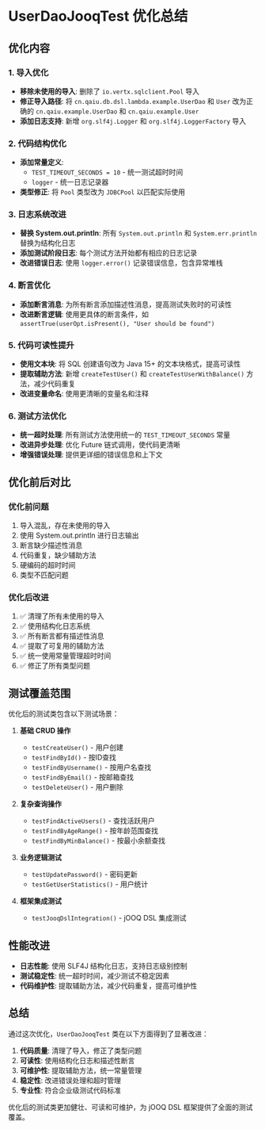 # UserDaoJooqTest 优化总结

## 优化内容

### 1. 导入优化
- **移除未使用的导入**: 删除了 `io.vertx.sqlclient.Pool` 导入
- **修正导入路径**: 将 `cn.qaiu.db.dsl.lambda.example.UserDao` 和 `User` 改为正确的 `cn.qaiu.example.UserDao` 和 `cn.qaiu.example.User`
- **添加日志支持**: 新增 `org.slf4j.Logger` 和 `org.slf4j.LoggerFactory` 导入

### 2. 代码结构优化
- **添加常量定义**: 
  - `TEST_TIMEOUT_SECONDS = 10` - 统一测试超时时间
  - `logger` - 统一日志记录器
- **类型修正**: 将 `Pool` 类型改为 `JDBCPool` 以匹配实际使用

### 3. 日志系统改进
- **替换 System.out.println**: 所有 `System.out.println` 和 `System.err.println` 替换为结构化日志
- **添加测试阶段日志**: 每个测试方法开始都有相应的日志记录
- **改进错误日志**: 使用 `logger.error()` 记录错误信息，包含异常堆栈

### 4. 断言优化
- **添加断言消息**: 为所有断言添加描述性消息，提高测试失败时的可读性
- **改进断言逻辑**: 使用更具体的断言条件，如 `assertTrue(userOpt.isPresent(), "User should be found")`

### 5. 代码可读性提升
- **使用文本块**: 将 SQL 创建语句改为 Java 15+ 的文本块格式，提高可读性
- **提取辅助方法**: 新增 `createTestUser()` 和 `createTestUserWithBalance()` 方法，减少代码重复
- **改进变量命名**: 使用更清晰的变量名和注释

### 6. 测试方法优化
- **统一超时处理**: 所有测试方法使用统一的 `TEST_TIMEOUT_SECONDS` 常量
- **改进异步处理**: 优化 Future 链式调用，使代码更清晰
- **增强错误处理**: 提供更详细的错误信息和上下文

## 优化前后对比

### 优化前问题
1. 导入混乱，存在未使用的导入
2. 使用 System.out.println 进行日志输出
3. 断言缺少描述性消息
4. 代码重复，缺少辅助方法
5. 硬编码的超时时间
6. 类型不匹配问题

### 优化后改进
1. ✅ 清理了所有未使用的导入
2. ✅ 使用结构化日志系统
3. ✅ 所有断言都有描述性消息
4. ✅ 提取了可复用的辅助方法
5. ✅ 统一使用常量管理超时时间
6. ✅ 修正了所有类型问题

## 测试覆盖范围

优化后的测试类包含以下测试场景：

1. **基础 CRUD 操作**
   - `testCreateUser()` - 用户创建
   - `testFindById()` - 按ID查找
   - `testFindByUsername()` - 按用户名查找
   - `testFindByEmail()` - 按邮箱查找
   - `testDeleteUser()` - 用户删除

2. **复杂查询操作**
   - `testFindActiveUsers()` - 查找活跃用户
   - `testFindByAgeRange()` - 按年龄范围查找
   - `testFindByMinBalance()` - 按最小余额查找

3. **业务逻辑测试**
   - `testUpdatePassword()` - 密码更新
   - `testGetUserStatistics()` - 用户统计

4. **框架集成测试**
   - `testJooqDslIntegration()` - jOOQ DSL 集成测试

## 性能改进

- **日志性能**: 使用 SLF4J 结构化日志，支持日志级别控制
- **测试稳定性**: 统一超时时间，减少测试不稳定因素
- **代码维护性**: 提取辅助方法，减少代码重复，提高可维护性

## 总结

通过这次优化，`UserDaoJooqTest` 类在以下方面得到了显著改进：

1. **代码质量**: 清理了导入，修正了类型问题
2. **可读性**: 使用结构化日志和描述性断言
3. **可维护性**: 提取辅助方法，统一常量管理
4. **稳定性**: 改进错误处理和超时管理
5. **专业性**: 符合企业级测试代码标准

优化后的测试类更加健壮、可读和可维护，为 jOOQ DSL 框架提供了全面的测试覆盖。
